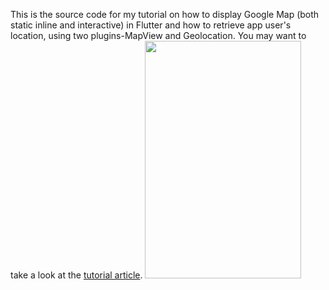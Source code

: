 This is the source code for my tutorial on how to display Google Map (both static inline and interactive) in Flutter and how to retrieve app user's location, using two plugins-MapView and Geolocation. You may want to take a look at the [tutorial article](https://medium.com/@jackwong_60367/flutter-map-view-with-geolocation-essence-extracted-2400a04a6af7).
<img src="https://github.com/iamjackslayer/flutter_map_example/blob/master/assets/finished.gif" width="250" height="380" />
